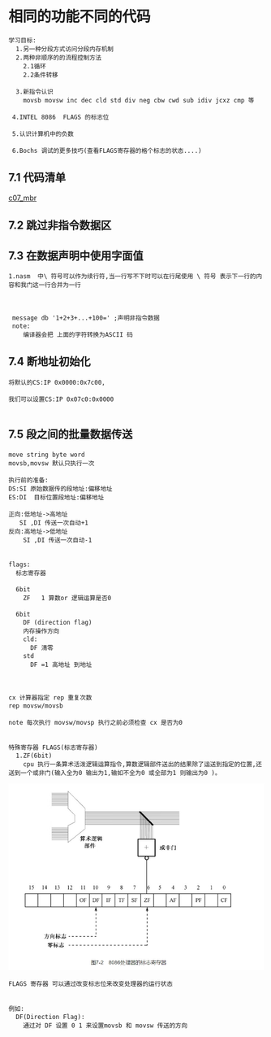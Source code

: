 # 相同的功能不同的代码
```
学习目标:
  1.另一种分段方式访问分段内存机制
  2.两种非顺序的的流程控制方法
    2.1循环
    2.2条件转移
 
  3.新指令认识
    movsb movsw inc dec cld std div neg cbw cwd sub idiv jcxz cmp 等

 4.INTEL 8086  FLAGS 的标志位 

 5.认识计算机中的负数

 6.Bochs 调试的更多技巧(查看FLAGS寄存器的格个标志的状态....)

```
## 7.1 代码清单
[c07_mbr](./c07_mbr.asm)

## 7.2 跳过非指令数据区
## 7.3 在数据声明中使用字面值
```
1.nasm  中\ 符号可以作为续行符,当一行写不下时可以在行尾使用 \ 符号 表示下一行的内容和我门这一行合并为一行



 message db '1+2+3+...+100=' ;声明非指令数据
 note:
    编译器会把 上面的字符转换为ASCII 码

```
## 7.4 断地址初始化
```
将默认的CS:IP 0x0000:0x7c00, 

我们可以设置CS:IP 0x07c0:0x0000
  
```
## 7.5 段之间的批量数据传送
```
move string byte word
movsb,movsw 默认只执行一次

执行前的准备:
DS:SI 原始数据传的段地址:偏移地址
ES:DI  目标位置段地址:偏移地址

正向:低地址->高地址
   SI ,DI 传送一次自动+1
反向:高地址->低地址
    SI ,DI 传送一次自动-1


flags:
  标志寄存器

  6bit
    ZF   1 算数or 逻辑运算是否0

  6bit
    DF (direction flag)
    内存操作方向
    cld:
      DF 清零 
    std 
      DF =1 高地址 到地址



cx 计算器指定 rep 重复次数
rep movsw/movsb  

note 每次执行 movsw/movsp 执行之前必须检查 cx 是否为0


特殊寄存器 FLAGS(标志寄存器)
  1.ZF(6bit)
    cpu 执行一条算术活泼逻辑运算指令,算数逻辑部件送出的结果除了运送到指定的位置,还送到一个或非门(输入全为0 输出为1,输如不全为0 或全部为1 则输出为0 )。

```
![8086的处理器的标志寄存器](./images/8086的处理器的标志寄存器.jpg)
```
FLAGS 寄存器 可以通过改变标志位来改变处理器的运行状态


例如:
  DF(Direction Flag):
    通过对 DF 设置 0 1 来设置movsb 和 movsw 传送的方向


```